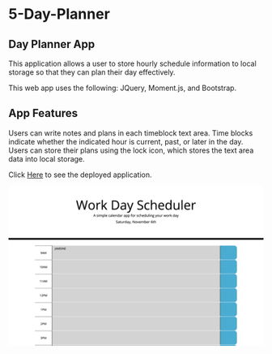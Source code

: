 # 5-Day-Planner
## Day Planner App
This application allows a user to store hourly schedule information to local storage so that they can plan their day effectively. 

This web app uses the following: JQuery, Moment.js, and Bootstrap.

## App Features
Users can write notes and plans in each timeblock text area. Time blocks indicate whether the indicated hour is current, past, or later in the day. Users can store their plans using the lock icon, which stores the text area data into local storage.

Click [Here](https://jasminetuff.github.io/5-Day-Planner/) to see the deployed application.

![Screenshot of Day Planner web application](./assets/preview.png)
